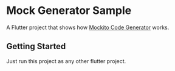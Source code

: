 # Mock Generator Sample

A Flutter project that shows how [Mockito Code Generator](https://github.com/adsonpleal/mockito-code-generator) works.

## Getting Started

Just run this project as any other flutter project.
